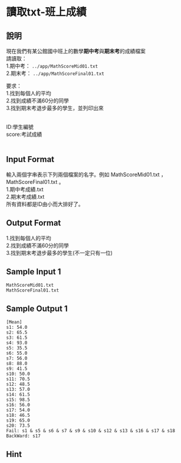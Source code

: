 # 讀取txt-班上成績 #

## 說明 ##


現在我們有某公館國中班上的數學<b>期中考</b>與<b>期末考</b>的成績檔案<br>
請讀取：<br>
1.期中考： <code>../app/MathScoreMid01.txt</code> <br>
2.期末考： <code>../app/MathScoreFinal01.txt</code> <br>

要求：<br>
1.找到每個人的平均<br>
2.找到成績不滿60分的同學<br>
3.找到期末考退步最多的學生，並列印出來<br>

<br>
ID:學生編號<br>
score:考試成績<br>
<br>

## Input Format ##

輸入兩個字串表示下列兩個檔案的名字。例如 MathScoreMid01.txt ， MathScoreFinal01.txt 。<br>
1.期中考成績.txt<br>
2.期末考成績.txt<br>
所有資料都是ID由小而大排好了。<br>

## Output Format ##

1.找到每個人的平均<br>
2.找到成績不滿60分的同學<br>
3.找到期末考退步最多的學生(不一定只有一位)<br>

## Sample Input 1 ##
```
MathScoreMid01.txt
MathScoreFinal01.txt

```

## Sample Output 1 ##
```
[Mean]
s1: 54.0
s2: 65.5
s3: 61.5
s4: 93.0
s5: 35.5
s6: 55.0
s7: 56.0
s8: 88.0
s9: 41.5
s10: 50.0
s11: 70.5
s12: 48.5
s13: 57.0
s14: 61.5
s15: 98.5
s16: 56.0
s17: 54.0
s18: 46.5
s19: 65.0
s20: 73.5
Fail: s1 & s5 & s6 & s7 & s9 & s10 & s12 & s13 & s16 & s17 & s18
BackWard: s17
```

## Hint ##

```

```
